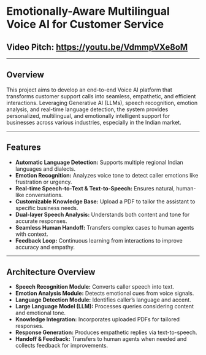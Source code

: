 # Emotionally-Aware Multilingual Voice AI for Customer Service

## Video Pitch: https://youtu.be/VdmmpVXe8oM

---

## Overview
This project aims to develop an end-to-end Voice AI platform that transforms customer support calls into seamless, empathetic, and efficient interactions. Leveraging Generative AI (LLMs), speech recognition, emotion analysis, and real-time language detection, the system provides personalized, multilingual, and emotionally intelligent support for businesses across various industries, especially in the Indian market.

---

## Features
- **Automatic Language Detection:** Supports multiple regional Indian languages and dialects.
- **Emotion Recognition:** Analyzes voice tone to detect caller emotions like frustration or urgency.
- **Real-time Speech-to-Text & Text-to-Speech:** Ensures natural, human-like conversations.
- **Customizable Knowledge Base:** Upload a PDF to tailor the assistant to specific business needs.
- **Dual-layer Speech Analysis:** Understands both content and tone for accurate responses.
- **Seamless Human Handoff:** Transfers complex cases to human agents with context.
- **Feedback Loop:** Continuous learning from interactions to improve accuracy and empathy.

---

## Architecture Overview
- **Speech Recognition Module:** Converts caller speech into text.
- **Emotion Analysis Module:** Detects emotional cues from voice signals.
- **Language Detection Module:** Identifies caller’s language and accent.
- **Large Language Model (LLM):** Processes queries considering content and emotional tone.
- **Knowledge Integration:** Incorporates uploaded PDFs for tailored responses.
- **Response Generation:** Produces empathetic replies via text-to-speech.
- **Handoff & Feedback:** Transfers to human agents when needed and collects feedback for improvements.

